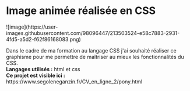 <h1>Image animée réalisée en CSS</h1>
![image](https://user-images.githubusercontent.com/98096447/213503524-e58c7883-2931-4fd5-a5d2-f62f86168083.png)
<p>Dans le cadre de ma formation au langage CSS j'ai souhaité réaliser ce graphisme pour me permettre de maîtriser au mieux les fonctionnalités du CSS.<br>
<b>Langages utilisés :</b> html et css <br>
<b>Ce projet est visible ici :</b> https://www.segoleneganzin.fr/CV_en_ligne_2/pony.html
